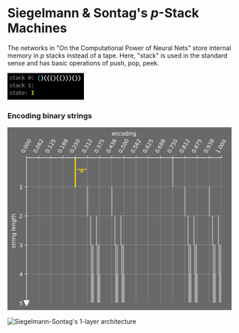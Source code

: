 # Siegelmann & Sontag's $p$-Stack Machines

The networks in "On the Computational Power of Neural Nets" 
store internal memory in $p$ stacks instead of a tape.
Here, "stack" is used in the standard sense and has
basic operations of push, pop, peek.

<p><img src="img/bpstack_terminal.gif" alt="2-stack turing machine solving balanced parentheses" /></p>



### Encoding binary strings


<p><img src="img/cantor_set.gif" alt="cycling values in 4-Cantor set" /></p>



<p><img src="img/ss1_architecture.png" alt="Siegelmann-Sontag's 1-layer architecture" /></p>
